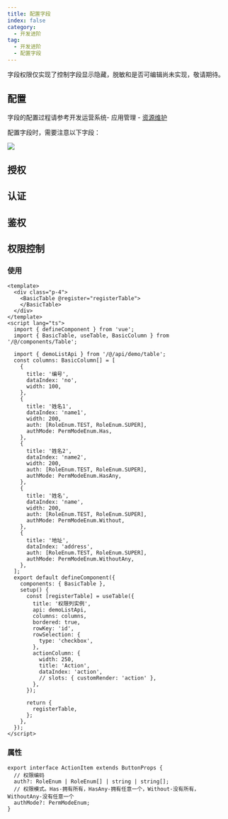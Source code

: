 ```yaml
---
title: 配置字段
index: false
category:
  - 开发进阶
tag:
  - 开发进阶
  - 配置字段
---
```


字段权限仅实现了控制字段显示隐藏，脱敏和是否可编辑尚未实现，敬请期待。



## 配置

字段的配置过程请参考开发运营系统- 应用管理 - [资源维护](../../intro/devOperation/application/资源维护.md)

配置字段时，需要注意以下字段：

![](/images/advanced/开发进阶_配置字段_配置.png)



## 授权

<!-- @include: ./配置菜单.md#authorization -->



## 认证

<!-- @include: ./配置菜单.md#identification -->



## 鉴权

<!-- @include: ./配置按钮.md#authentication -->



## 权限控制



### 使用

```vue{22-23,29-30,36-37,42-43}
<template>
  <div class="p-4">
    <BasicTable @register="registerTable">
    </BasicTable>
  </div>
</template>
<script lang="ts">
  import { defineComponent } from 'vue';
  import { BasicTable, useTable, BasicColumn } from '/@/components/Table';

  import { demoListApi } from '/@/api/demo/table';
  const columns: BasicColumn[] = [
    {
      title: '编号',
      dataIndex: 'no',
      width: 100,
    },
    {
      title: '姓名1',
      dataIndex: 'name1',
      width: 200,
      auth: [RoleEnum.TEST, RoleEnum.SUPER],
      authMode: PermModeEnum.Has,
    },
    {
      title: '姓名2',
      dataIndex: 'name2',
      width: 200,
      auth: [RoleEnum.TEST, RoleEnum.SUPER],
      authMode: PermModeEnum.HasAny,
    },    
    {
      title: '姓名',
      dataIndex: 'name',
      width: 200,
      auth: [RoleEnum.TEST, RoleEnum.SUPER],
      authMode: PermModeEnum.Without,
    },
    {
      title: '地址',
      dataIndex: 'address',
      auth: [RoleEnum.TEST, RoleEnum.SUPER],
      authMode: PermModeEnum.WithoutAny,
    },
  ];
  export default defineComponent({
    components: { BasicTable },
    setup() {
      const [registerTable] = useTable({
        title: '权限列实例',
        api: demoListApi,
        columns: columns,
        bordered: true,
        rowKey: 'id',
        rowSelection: {
          type: 'checkbox',
        },
        actionColumn: {
          width: 250,
          title: 'Action',
          dataIndex: 'action',
          // slots: { customRender: 'action' },
        },
      });
      
      return {
        registerTable,
      };
    },
  });
</script>

```

### 属性

```
export interface ActionItem extends ButtonProps {
  // 权限编码
  auth?: RoleEnum | RoleEnum[] | string | string[];
  // 权限模式。Has-拥有所有，HasAny-拥有任意一个，Without-没有所有，WithoutAny-没有任意一个
  authMode?: PermModeEnum;
}
```

